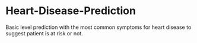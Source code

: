 # Heart-Disease-Prediction
 Basic level prediction with the most common symptoms for heart disease to suggest patient is at risk or not.
